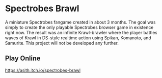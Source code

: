 # Spectrobes Brawl
A miniature Spectrobes fangame created in about 3 months. The goal was simply to create the only playable Spectrobes browser game in existence right now. The result was an infinite Krawl-brawler where the player battles waves of Krawl in DS-style realtime action using Spikan, Komanoto, and Samurite.
This project will not be developed any further.

## Play Online
https://asith.itch.io/spectrobes-brawl
